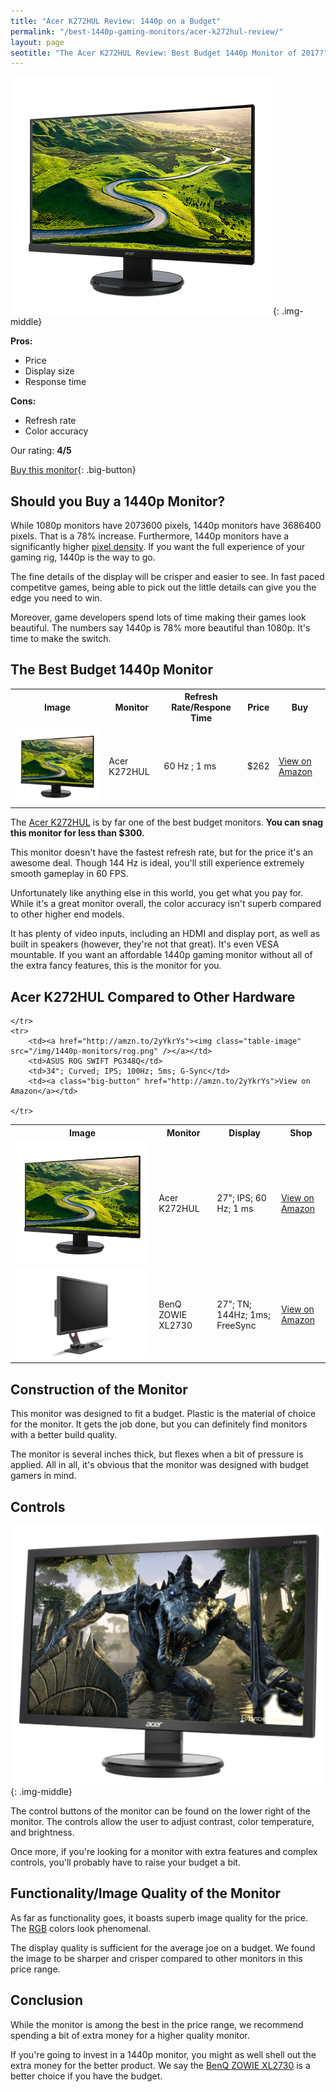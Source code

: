 ```yaml
---
title: "Acer K272HUL Review: 1440p on a Budget"
permalink: "/best-1440p-gaming-monitors/acer-k272hul-review/"
layout: page
seotitle: "The Acer K272HUL Review: Best Budget 1440p Monitor of 2017?"
---
```


![Acer K272HUL](/img/1440p-monitors/k272.png){: .img-middle}

**Pros:**

* Price 
* Display size 
* Response time 

**Cons:** 

* Refresh rate
* Color accuracy 

Our rating: **4/5**

[Buy this monitor](http://amzn.to/2zGjIYX){: .big-button}

## Should you Buy a 1440p Monitor? 

While 1080p monitors have 2073600 pixels, 1440p monitors have 3686400 pixels. That is a 78% increase. Furthermore, 1440p monitors have a significantly higher [pixel density](http://www.tested.com/tech/371-why-pixel-density-matters-more-than-just-screen-size-or-resolution/). If you want the full experience of your gaming rig, 1440p is the way to go. 

The fine details of the display will be crisper and easier to see. In fast paced competitve games, being able to pick out the little details can give you the edge you need to win. 

Moreover, game developers spend lots of time making their games look beautiful. The numbers say 1440p is 78% more beautiful than 1080p. It's time to make the switch.

## The Best Budget 1440p Monitor 
<table class="basic-table" align="center">
	<tr>
		<th>Image</th>
		<th>Monitor</th>
		<th>Refresh Rate/Respone Time</th>
		<th>Price</th>
		<th>Buy</th>
	</tr>
	<tr>
		<td><a href="http://amzn.to/2zGjIYX"><img class="table-image" src="/img/1440p-monitors/k272.png" /></a></td>
		<td>Acer K272HUL</td>
		<td>60 Hz ; 1 ms</td>
		<td>$262</td>
		<td><a class="big-button" href="http://amzn.to/2zGjIYX">View on Amazon</a></td>
	</tr>
</table>

The [Acer K272HUL](http://amzn.to/2zGjIYX) is by far one of the best budget monitors. **You can snag this monitor for less than $300.** 

This monitor doesn't have the fastest refresh rate, but for the price it's an awesome deal. Though 144 Hz is ideal, you'll still experience extremely smooth gameplay in 60 FPS. 

Unfortunately like anything else in this world, you get what you pay for. While it's a great monitor overall, the color accuracy isn't superb compared to other higher end models. 

It has plenty of video inputs, including an HDMI and display port, as well as built in speakers (however, they're not that great). It's even VESA mountable. If you want an affordable 1440p gaming monitor without all of the extra fancy features, this is the monitor for you. 

## Acer K272HUL Compared to Other Hardware

<table class="basic-table" align="center">
	<tr>
		<th>Image</th>
		<th>Monitor</th>
		<th>Display</th>
		<th>Shop</th>
	</tr>
	<tr>
		<td><a href="http://amzn.to/2zGjIYX"><img class="table-image" src="/img/1440p-monitors/k272.png" /></a></td>
		<td>Acer K272HUL</td>
		<td>27"; IPS; 60 Hz; 1 ms</td>
		<td><a class="big-button" href="http://amzn.to/2zGjIYX">View on Amazon</a></td>
	</tr>
	<tr>
		<td><a href="http://amzn.to/2AIpdqs"><img class="table-image" src="/img/1440p-monitors/zowie.png" /></a></td>
		<td>BenQ ZOWIE XL2730</td>
		<td>27"; TN; 144Hz; 1ms; FreeSync</td>
		<td><a class="big-button" href="http://amzn.to/2AIpdqs">View on Amazon</a></td>
		
	</tr>
	<tr>
		<td><a href="http://amzn.to/2yYkrYs"><img class="table-image" src="/img/1440p-monitors/rog.png" /></a></td>
		<td>ASUS ROG SWIFT PG348Q</td>
		<td>34"; Curved; IPS; 100Hz; 5ms; G-Sync</td>
		<td><a class="big-button" href="http://amzn.to/2yYkrYs">View on Amazon</a></td>
		
	</tr>	
</table>

## Construction of the Monitor

This monitor was designed to fit a budget. Plastic is the material of choice for the monitor. It gets the job done, but you can definitely find monitors with a better build quality. 

The monitor is several inches thick, but flexes when a bit of pressure is applied. All in all, it's obvious that the monitor was designed with budget gamers in mind. 

## Controls
![K272 side](/img/1440p-monitors/k272-side.jpg){: .img-middle}

The control buttons of the monitor can be found on the lower right of the monitor. The controls allow the user to adjust contrast, color temperature, and brightness. 

Once more, if you're looking for a monitor with extra features and complex controls, you'll probably have to raise your budget a bit. 

## Functionality/Image Quality of the Monitor 

As far as functionality goes, it boasts superb image quality for the price. The [RGB](https://en.wikipedia.org/wiki/RGB_color_model) colors look phenomenal. 

The display quality is sufficient for the average joe on a budget. We found the image to be sharper and crisper compared to other monitors in this price range. 

## Conclusion

While the monitor is among the best in the price range, we recommend spending a bit of extra money for a higher quality monitor. 

If you're going to invest in a 1440p monitor, you might as well shell out the extra money for the better product. We say the [BenQ ZOWIE XL2730](http://amzn.to/2AIpdqs) is a better choice if you have the budget. 
